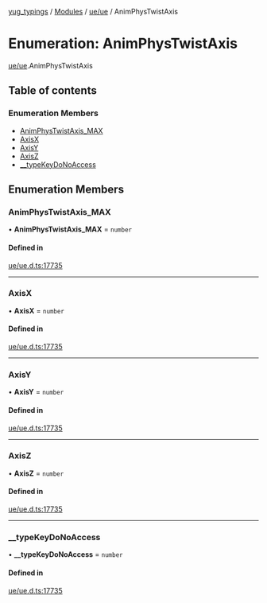 [yug_typings](../README.md) / [Modules](../modules.md) / [ue/ue](../modules/ue_ue.md) / AnimPhysTwistAxis

# Enumeration: AnimPhysTwistAxis

[ue/ue](../modules/ue_ue.md).AnimPhysTwistAxis

## Table of contents

### Enumeration Members

- [AnimPhysTwistAxis\_MAX](ue_ue.AnimPhysTwistAxis.md#animphystwistaxis_max)
- [AxisX](ue_ue.AnimPhysTwistAxis.md#axisx)
- [AxisY](ue_ue.AnimPhysTwistAxis.md#axisy)
- [AxisZ](ue_ue.AnimPhysTwistAxis.md#axisz)
- [\_\_typeKeyDoNoAccess](ue_ue.AnimPhysTwistAxis.md#__typekeydonoaccess)

## Enumeration Members

### AnimPhysTwistAxis\_MAX

• **AnimPhysTwistAxis\_MAX** = `number`

#### Defined in

[ue/ue.d.ts:17735](https://github.com/YugMetaverse/yug_typings/blob/b7d9b19/ue/ue.d.ts#L17735)

___

### AxisX

• **AxisX** = `number`

#### Defined in

[ue/ue.d.ts:17735](https://github.com/YugMetaverse/yug_typings/blob/b7d9b19/ue/ue.d.ts#L17735)

___

### AxisY

• **AxisY** = `number`

#### Defined in

[ue/ue.d.ts:17735](https://github.com/YugMetaverse/yug_typings/blob/b7d9b19/ue/ue.d.ts#L17735)

___

### AxisZ

• **AxisZ** = `number`

#### Defined in

[ue/ue.d.ts:17735](https://github.com/YugMetaverse/yug_typings/blob/b7d9b19/ue/ue.d.ts#L17735)

___

### \_\_typeKeyDoNoAccess

• **\_\_typeKeyDoNoAccess** = `number`

#### Defined in

[ue/ue.d.ts:17735](https://github.com/YugMetaverse/yug_typings/blob/b7d9b19/ue/ue.d.ts#L17735)
